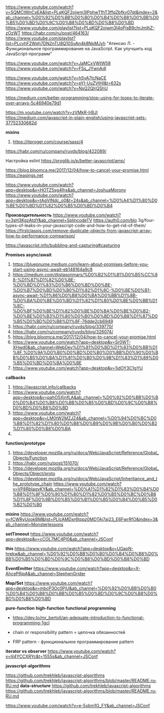 https://www.youtube.com/watch?v=SQMCtWnCxEA&list=PLqKQF2ojwm3lPphwTfhT3ffqZbfkv07qt&index=2&ab_channel=%D0%92%D0%BB%D0%B0%D0%B4%D0%B8%D0%BB%D0%B5%D0%BD%D0%9C%D0%B8%D0%BD%D0%B8%D0%BD
https://www.youtube.com/playlist?list=PLqKQF2ojwm3l4oPjsB9chrJmlhZ-zOzWT
https://habr.com/ru/post/464163/
https://www.youtube.com/playlist?list=PLcvhF2Wqh7DN2nTU8Q10SvAn4k8NpMJvh
"Атенсио Л. - Функциональное программирование на JavaScript. Как улучшить код JavaScript-программ"

https://www.youtube.com/watch?v=JaMCxVWtW58
https://www.youtube.com/watch?v=FSs_JYwnAdI

https://www.youtube.com/watch?v=hSyA7tcNaCE
https://www.youtube.com/watch?v=pYI-UuZVtHI&t=632s
https://www.youtube.com/watch?v=NsQ2QIrQShU

https://medium.com/better-programming/stop-using-for-loops-to-iterate-over-arrays-5c46940e79d1

https://m.youtube.com/watch?v=zVMkR-IrBJI
https://medium.com/javascript-in-plain-english/using-javascript-sets-37752330682d

**mixins**

1. https://itproger.com/course/sass/4

https://habr.com/ru/company/ruvds/blog/422089/

Настройка eslint https://proglib.io/p/better-javascript/amp/

https://blog.bloomca.me/2017/12/04/how-to-cancel-your-promise.html
https://easings.net

https://www.youtube.com/watch?app=desktop&v=HOTZ5sg4Ihs&ab_channel=JoshuaMorony
https://www.youtube.com/watch?app=desktop&v=tAgVINdc_o0&t=24s&ab_channel=%D0%A4%D1%80%D0%BE%D0%BD%D1%82%D0%B5%D0%BD%D0%B4


**Производительность**
https://www.youtube.com/watch?v=3sH3KgzAtdY&ab_channel=SplincodeTV
https://auth0.com/blo 3g/four-types-of-leaks-in-your-javascript-code-and-how-to-get-rid-of-them/
https://firstclassjs.com/remove-duplicate-objects-from-javascript-array-how-to-performance-comparison/

https://javascript.info/bubbling-and-capturing#capturing

**Promises async/await**

1. https://bluepnume.medium.com/learn-about-promises-before-you-start-using-async-await-eb148164a9c8
2. https://medium.com/@stasonmars/%D0%B2%D1%81%D0%B5%CC%88-%D1%87%D1%82%D0%BE-%D0%BD%D1%83%D0%B6%D0%BD%D0%BE-%D0%B7%D0%BD%D0%B0%D1%82%D1%8C-%D0%BE%D0%B1-async-await-%D1%86%D0%B8%D0%BA%D0%BB%D1%8B-%D0%BA%D0%BE%D0%BD%D1%82%D1%80%D0%BE%D0%BB%D1%8C-%D0%BF%D0%BE%D1%82%D0%BE%D0%BA%D0%BE%D0%B2-%D0%BE%D0%B3%D1%80%D0%B0%D0%BD%D0%B8%D1%87%D0%B5%D0%BD%D0%B8%D1%8F-76dde2cb6949
3. https://habr.com/ru/company/ruvds/blog/339770/
4. https://habr.com/ru/company/ruvds/blog/326074/
5. https://blog.bloomca.me/2017/12/04/how-to-cancel-your-promise.html
6. https://www.youtube.com/watch?app=desktop&v=Sr0WT-XHwd0&ab_channel=WebDev%D1%81%D0%BD%D1%83%D0%BB%D1%8F.%D0%9A%D0%B0%D0%BD%D0%B0%D0%BB%D0%90%D0%BB%D0%B5%D0%BA%D1%81%D0%B0%D0%9B%D1%83%D1%89%D0%B5%D0%BD%D0%BA%D0%BE
7. https://www.youtube.com/watch?app=desktop&v=1idOY3C1gYU

**callbacks**

1. https://javascript.info/callbacks
2. https://www.youtube.com/watch?app=desktop&v=pahO5XjnfLA&ab_channel=%D0%92%D0%BB%D0%B0%D0%B4%D0%B8%D0%BB%D0%B5%D0%BD%D0%9C%D0%B8%D0%BD%D0%B8%D0%BD
3. https://www.youtube.com/watch?app=desktop&v=LM0tW2MZJZ4&ab_channel=%D0%94%D0%BC%D0%B8%D1%82%D1%80%D0%B8%D0%B9%D0%9B%D0%B0%D0%B2%D1%80%D0%B8%D0%BA
4.

**function/prototype**

1. https://developer.mozilla.org/ru/docs/Web/JavaScript/Reference/Global_Objects/Function
2. https://habr.com/ru/post/151070/
3. https://developer.mozilla.org/ru/docs/Web/JavaScript/Reference/Global_Objects/Object/proto
4. https://developer.mozilla.org/ru/docs/Web/JavaScript/Inheritance_and_the_prototype_chain
   https://www.youtube.com/watch?v=VP8RbIaqvKY&ab_channel=%D0%A1%D1%82%D1%83%D0%B4%D0%B8%D1%8F%D0%90%D1%80%D1%82%D0%B5%D0%BC%D0%B8%D1%8F%D0%9B%D0%B5%D0%B1%D0%B5%D0%B4%D0%B5%D0%B2%D0%B0

**mixins**
https://www.youtube.com/watch?v=fCWRyUookBM&list=PLIcAMDxr6tppz0MDTAj7aj23_E6FwrRfO&index=3&ab_channel=Monsterlessons

**setTimeout**
https://www.youtube.com/watch?app=desktop&v=cCOL7MC4Pl0&ab_channel=JSConf

**this**
https://www.youtube.com/watch?app=desktop&v=UGapN-hrekw&ab_channel=%D0%92%D0%BB%D0%B0%D0%B4%D0%B8%D0%BB%D0%B5%D0%BD%D0%9C%D0%B8%D0%BD%D0%B8%D0%BD

**EventEmitter**
https://www.youtube.com/watch?app=desktop&v=X-AhceP6jpA&ab_channel=StephenGrider

**Map/Set**
https://www.youtube.com/watch?app=desktop&v=mbcP3Oc0PjU&ab_channel=%D0%92%D0%BB%D0%B0%D0%B4%D0%B8%D0%BB%D0%B5%D0%BD%D0%9C%D0%B8%D0%BD%D0%B8%D0%BD



**pure-function** **high-function** **functional programming**

- https://dev.to/mr_bertoli/an-adequate-introduction-to-functional-programming-1gcl

- chain or responsibility pattern = цепочка обязанностей
- FRP pattern - функциональное программирование pattern


**iterator vs observer** https://www.youtube.com/watch?v=lil4YCCXRYc&t=1555s&ab_channel=JSConf


**javascript-algorithms**

https://github.com/trekhleb/javascript-algorithms
https://github.com/trekhleb/javascript-algorithms/blob/master/README.ru-RU.md
**data-structure**
https://github.com/trekhleb/javascript-algorithms
https://github.com/trekhleb/javascript-algorithms/blob/master/README.ru-RU.md

https://www.youtube.com/watch?v=e-5obm1G_FY&ab_channel=JSConf
